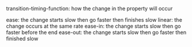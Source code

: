 transition-timing-function: how the change in the property will occur

ease: the change starts slow then go faster then finishes slow
linear: the change occurs at the same rate
ease-in: the change starts slow then go faster before the end
ease-out: the change starts slow then go faster then finished slow